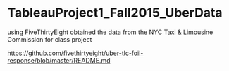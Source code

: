 # TableauProject1_Fall2015_UberData
using FiveThirtyEight obtained the data from the NYC Taxi &amp; Limousine Commission for class project


https://github.com/fivethirtyeight/uber-tlc-foil-response/blob/master/README.md

